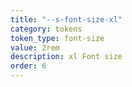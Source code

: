```yaml
---
title: "--s-font-size-xl"
category: tokens
token_type: font-size
value: 2rem
description: xl Font size
order: 6
---
```

